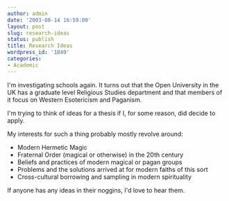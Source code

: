 ```yaml
---
author: admin
date: '2003-08-14 16:59:00'
layout: post
slug: research-ideas
status: publish
title: Research Ideas
wordpress_id: '1849'
categories:
- Academic
---
```

I'm investigating schools again. It turns out that the Open University in the UK has a graduate level Religious Studies department and that members of it focus on Western Esotericism and Paganism.

I'm trying to think of ideas for a thesis if I, for some reason, did decide to apply.

My interests for such a thing probably mostly revolve around:
<ul>
	<li>Modern Hermetic Magic</li>
	<li>Fraternal Order (magical or otherwise) in the 20th century</li>
	<li>Beliefs and practices of modern magical or pagan groups</li>
	<li>Problems and the solutions arrived at for modern faiths of this sort</li>
	<li>Cross-cultural borrowing and sampling in modern spirituality</li>
</ul>
If anyone has any ideas in their noggins, I'd love to hear them.
